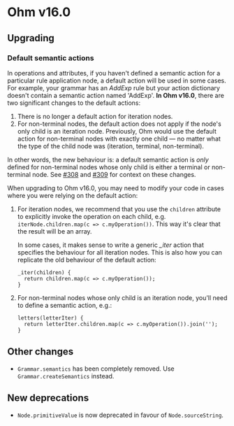 # Ohm v16.0

## Upgrading

### Default semantic actions

In operations and attributes, if you haven't defined a semantic action for a particular rule application node, a default action will be used in some cases. For example, your grammar has an _AddExp_ rule but your action dictionary doesn't contain a semantic action named 'AddExp'. **In Ohm v16.0**, there are two significant changes to the default actions:

1. There is no longer a default action for iteration nodes.
2. For non-terminal nodes, the default action does not apply if the node's only child is an iteration node. Previously, Ohm would use the default action for non-terminal nodes with exactly one child — no matter what the type of the child node was (iteration, terminal, non-terminal).

In other words, the new behaviour is: a default semantic action is *only* defined for non-terminal nodes whose only child is either a terminal or non-terminal node. See [#308](https://github.com/harc/ohm/pull/308) and [#309](https://github.com/harc/ohm/issues/309) for context on these changes.

When upgrading to Ohm v16.0, you may need to modify your code in cases where you were relying on the default action:

1. For iteration nodes, we recommend that you use the `children` attribute to explicitly invoke the operation on each child, e.g. `iterNode.children.map(c => c.myOperation())`. This way it's clear that the result will be an array.

    In some cases, it makes sense to write a generic *_iter* action that specifies the behaviour for all iteration nodes. This is also how you can replicate the old behaviour of the default action:

    ```
    _iter(children) {
      return children.map(c => c.myOperation());
    }
    ```

2. For non-terminal nodes whose only child is an iteration node, you'll need to define a semantic action, e.g.:
    ```
    letters(letterIter) {
      return letterIter.children.map(c => c.myOperation()).join('');
    }
    ```

## Other changes

- `Grammar.semantics` has been completely removed. Use `Grammar.createSemantics` instead.

## New deprecations

- `Node.primitiveValue` is now deprecated in favour of `Node.sourceString`.
